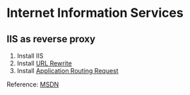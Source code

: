 # Internet Information Services

## IIS as reverse proxy

1. Install IIS
2. Install [URL Rewrite](http://www.iis.net/expand/URLRewrite)
3. Install [Application Routing Request](http://www.iis.net/expand/ApplicationRequestRouting)

Reference: [MSDN](blogs.msdn.microsoft.com/carlosag/2010/04/01/setting-up-a-reverse-proxy-using-iis-url-rewrite-and-arr/)
